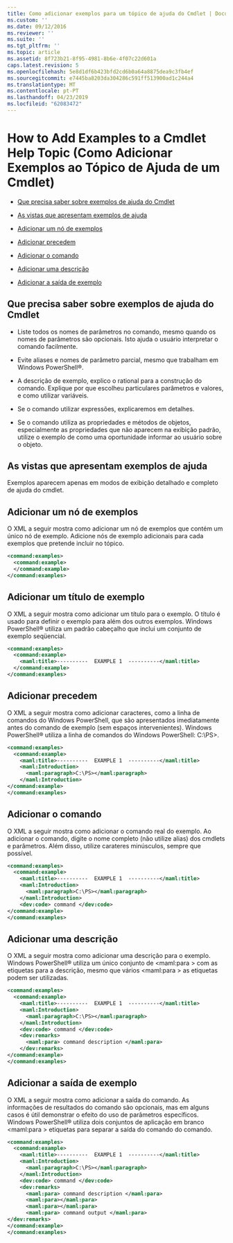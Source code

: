 ```yaml
---
title: Como adicionar exemplos para um tópico de ajuda do Cmdlet | Documentos da Microsoft
ms.custom: ''
ms.date: 09/12/2016
ms.reviewer: ''
ms.suite: ''
ms.tgt_pltfrm: ''
ms.topic: article
ms.assetid: 8f723b21-8f95-4981-8b6e-4f07c22d601a
caps.latest.revision: 5
ms.openlocfilehash: 5e8d1df6b423bfd2cd6b0a64a8875dea9c3fb4ef
ms.sourcegitcommit: e7445ba8203da304286c591ff513900ad1c244a4
ms.translationtype: MT
ms.contentlocale: pt-PT
ms.lasthandoff: 04/23/2019
ms.locfileid: "62083472"
---
```

# <a name="how-to-add-examples-to-a-cmdlet-help-topic"></a>How to Add Examples to a Cmdlet Help Topic (Como Adicionar Exemplos ao Tópico de Ajuda de um Cmdlet)

- [Que precisa saber sobre exemplos de ajuda do Cmdlet](#Things-to-Know-about-Examples-in-Cmdlet-Help)

- [As vistas que apresentam exemplos de ajuda](#Help-Views-that-Display-Examples)

- [Adicionar um nó de exemplos](#Adding-an-Examples-Node)

- [Adicionar precedem](#Adding-Preceding-Characters)

- [Adicionar o comando](#Adding-the-Command)

- [Adicionar uma descrição](#Adding-a-Description)

- [Adicionar a saída de exemplo](#Adding-Example-Output)

## <a name="things-to-know-about-examples-in-cmdlet-help"></a>Que precisa saber sobre exemplos de ajuda do Cmdlet

- Liste todos os nomes de parâmetros no comando, mesmo quando os nomes de parâmetros são opcionais. Isto ajuda o usuário interpretar o comando facilmente.

- Evite aliases e nomes de parâmetro parcial, mesmo que trabalham em Windows PowerShell®.

- A descrição de exemplo, explico o rational para a construção do comando. Explique por que escolheu particulares parâmetros e valores, e como utilizar variáveis.

- Se o comando utilizar expressões, explicaremos em detalhes.

- Se o comando utiliza as propriedades e métodos de objetos, especialmente as propriedades que não aparecem na exibição padrão, utilize o exemplo de como uma oportunidade informar ao usuário sobre o objeto.

## <a name="help-views-that-display-examples"></a>As vistas que apresentam exemplos de ajuda

Exemplos aparecem apenas em modos de exibição detalhado e completo de ajuda do cmdlet.

## <a name="adding-an-examples-node"></a>Adicionar um nó de exemplos

O XML a seguir mostra como adicionar um nó de exemplos que contém um único nó de exemplo. Adicione nós de exemplo adicionais para cada exemplos que pretende incluir no tópico.

```xml
<command:examples>
  <command:example>
  </command:example>
</command:examples>
```

## <a name="adding-an-example-title"></a>Adicionar um título de exemplo

O XML a seguir mostra como adicionar um título para o exemplo. O título é usado para definir o exemplo para além dos outros exemplos. Windows PowerShell® utiliza um padrão cabeçalho que inclui um conjunto de exemplo seqüencial.

```xml
<command:examples>
  <command:example>
    <maml:title>----------  EXAMPLE 1  ----------</maml:title>
  </command:example>
</command:examples>
```

## <a name="adding-preceding-characters"></a>Adicionar precedem

O XML a seguir mostra como adicionar caracteres, como a linha de comandos do Windows PowerShell, que são apresentados imediatamente antes do comando de exemplo (sem espaços intervenientes). Windows PowerShell® utiliza a linha de comandos do Windows PowerShell: C:\PS>.

```xml
<command:examples>
  <command:example>
    <maml:title>----------  EXAMPLE 1  ----------</maml:title>
    <maml:Introduction>
      <maml:paragraph>C:\PS></maml:paragraph>
    </maml:Introduction>
</command:example>
</command:examples>
```

## <a name="adding-the-command"></a>Adicionar o comando

O XML a seguir mostra como adicionar o comando real do exemplo. Ao adicionar o comando, digite o nome completo (não utilize alias) dos cmdlets e parâmetros. Além disso, utilize carateres minúsculos, sempre que possível.

```xml
<command:examples>
  <command:example>
    <maml:title>----------  EXAMPLE 1  ----------</maml:title>
    <maml:Introduction>
      <maml:paragraph>C:\PS></maml:paragraph>
    </maml:Introduction>
    <dev:code> command </dev:code>
</command:example>
</command:examples>
```

## <a name="adding-a-description"></a>Adicionar uma descrição

O XML a seguir mostra como adicionar uma descrição para o exemplo. Windows PowerShell® utiliza um único conjunto de \<maml:para > com as etiquetas para a descrição, mesmo que vários \<maml:para > as etiquetas podem ser utilizadas.

```xml
<command:examples>
  <command:example>
    <maml:title>----------  EXAMPLE 1  ----------</maml:title>
    <maml:Introduction>
      <maml:paragraph>C:\PS></maml:paragraph>
    </maml:Introduction>
    <dev:code> command </dev:code>
    <dev:remarks>
      <maml:para> command description </maml:para>
    </dev:remarks>
</command:example>
</command:examples>
```

## <a name="adding-example-output"></a>Adicionar a saída de exemplo

O XML a seguir mostra como adicionar a saída do comando. As informações de resultados do comando são opcionais, mas em alguns casos é útil demonstrar o efeito do uso de parâmetros específicos. Windows PowerShell® utiliza dois conjuntos de aplicação em branco \<maml:para > etiquetas para separar a saída do comando do comando.

```xml
<command:examples>
  <command:example>
    <maml:title>----------  EXAMPLE 1  ----------</maml:title>
    <maml:Introduction>
      <maml:paragraph>C:\PS></maml:paragraph>
    </maml:Introduction>
    <dev:code> command </dev:code>
    <dev:remarks>
      <maml:para> command description </maml:para>
      <maml:para></maml:para>
      <maml:para></maml:para>
      <maml:para> command output </maml:para>
</dev:remarks>
</command:example>
</command:examples>
```